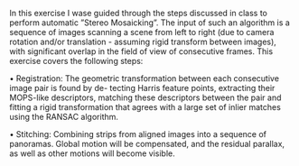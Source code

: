 In this exercise I wase guided through the steps discussed in class to perform automatic ”Stereo
Mosaicking”. The input of such an algorithm is a sequence of images scanning a scene from left to right
(due to camera rotation and/or translation -  assuming rigid transform between images), with significant
overlap in the field of view of consecutive frames. This exercise covers the following steps:

• Registration: The geometric transformation between each consecutive image pair is found by de-
tecting Harris feature points, extracting their MOPS-like descriptors, matching these descriptors
between the pair and fitting a rigid transformation that agrees with a large set of inlier matches
using the RANSAC algorithm.

• Stitching: Combining strips from aligned images into a sequence of panoramas. Global motion will
be compensated, and the residual parallax, as well as other motions will become visible.
